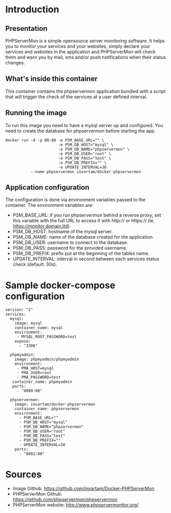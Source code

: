 # Introduction
## Presentation
PHPServerMon is a simple opensource server monitoring software.
It helps you to monitor your services and your websites, simply declare your
services and websites in the application and PHPServerMon will check them and
warn you by mail, sms and/or push notifications when their status changes.

## What's inside this container
This container contains the phpservermon application bundled with a script that
will trigger the check of the services at a user defined interval.

## Running the image
To run this image you need to have a mysql server up and configured.
You need to create the database for phpservermon before starting the app.

    docker run -d -p 80:80 -e PSM_BASE_URL="" \
                           -e PSM_DB_HOST="mysql" \
                           -e PSM_DB_NAME="phpservermon" \
                           -e PSM_DB_USER="root" \
                           -e PSM_DB_PASS="test" \
                           -e PSM_DB_PREFIX="" \
                           -e UPDATE_INTERVAL=30
               --name phpservermon invartam/docker-phpservermon

## Application configuration
The configuration is done via environment variables passed to the container.
The environment variables are:
* PSM_BASE_URL: if you run phpservermon behind a reverse proxy, set this
variable with the full URL to access it with http:// or https://
(ie. https://monitor.domain.tld).
* PSM_DB_HOST: hostname of the mysql server.
* PSM_DB_NAME: name of the database created for the application.
* PSM_DB_USER: username to connect to the database.
* PSM_DB_PASS: password for the provided username.
* PSM_DB_PREFIX: prefix put at the beginning of the tables name.
* UPDATE_INTERVAL: interval in second between each services status check
(default: 30s).

# Sample docker-compose configuration

    version: "2"
    services:
      mysql:
        image: mysql
        container_name: mysql
        environment:
         - MYSQL_ROOT_PASSWORD=test
        expose:
          - "3306"

      phpmyadmin:
        image: phpmyadmin/phpmyadmin
        environment:
         - PMA_HOST=mysql
         - PMA_USER=root
         - PMA_PASSWORD=test
       container_name: phpmyadmin
       ports:
         - "8080:80"

      phpservermon:
        image: invartam/docker-phpservermon
        container_name: phpservermon
        environment:
          - PSM_BASE_URL=""
          - PSM_DB_HOST="mysql"
          - PSM_DB_NAME="phpservermon"
          - PSM_DB_USER="root"
          - PSM_DB_PASS="test"
          - PSM_DB_PREFIX=""
          - UPDATE_INTERVAL=30
        ports:
          - "8081:80"

# Sources
* Image Github: https://github.com/invartam/Docker-PHPServerMon
* PHPServerMon Github: https://github.com/phpservermon/phpservermon
* PHPServerMon website: http://www.phpservermonitor.org/
